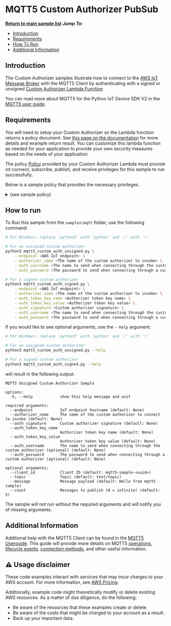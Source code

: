 # MQTT5 Custom Authorizer PubSub

[**Return to main sample list**](../README.md)
*__Jump To:__*
* [Introduction](#introduction)
* [Requirements](#requirements)
* [How To Run](#how-to-run)
* [Additional Information](#additional-information)

## Introduction
The Custom Authorizer samples illustrate how to connect to the [AWS IoT Message Broker](https://docs.aws.amazon.com/iot/latest/developerguide/iot-message-broker.html) with the MQTT5 Client by authenticating with a signed or unsigned [Custom Authorizer Lambda Function](https://docs.aws.amazon.com/iot/latest/developerguide/custom-auth-tutorial.html)

You can read more about MQTT5 for the Python IoT Device SDK V2 in the [MQTT5 user guide](../../documents/MQTT5_Userguide.md).

## Requirements

You will need to setup your Custom Authorizer so the Lambda function returns a policy document. See [this page on the documentation](https://docs.aws.amazon.com/iot/latest/developerguide/config-custom-auth.html) for more details and example return result. You can customize this lambda function as needed for your application to provide your own security measures based on the needs of your application.

The policy [Policy](https://docs.aws.amazon.com/iot/latest/developerguide/iot-policies.html) provided by your Custom Authorizer Lambda must provide iot connect, subscribe, publish, and receive privileges for this sample to run successfully.

Below is a sample policy that provides the necessary privileges.

<details>
<summary>(see sample policy)</summary>
<pre>
{
  "Version": "2012-10-17",
  "Statement": [
    {
      "Effect": "Allow",
      "Action": [
        "iot:Publish",
        "iot:Receive"
      ],
      "Resource": [
        "arn:aws:iot:<b>region</b>:<b>account</b>:topic/test/topic"
      ]
    },
    {
      "Effect": "Allow",
      "Action": [
        "iot:Subscribe"
      ],
      "Resource": [
        "arn:aws:iot:<b>region</b>:<b>account</b>:topicfilter/test/topic"
      ]
    },
    {
      "Effect": "Allow",
      "Action": [
        "iot:Connect"
      ],
      "Resource": [
        "arn:aws:iot:<b>region</b>:<b>account</b>:client/mqtt5-sample-*"
      ]
    }
  ]
}
</pre>

Replace with the following with the data from your AWS account:
* `<region>`: The AWS IoT Core region where you created your AWS IoT Core thing you wish to use with this sample. For example `us-east-1`.
* `<account>`: Your AWS IoT Core account ID. This is the set of numbers in the top right next to your AWS account name when using the AWS IoT Core website.

Note that in a real application, you may want to avoid the use of wildcards in your ClientID or use them selectively. Please follow best practices when working with AWS on production applications using the SDK. Also, for the purposes of this sample, please make sure your policy allows a client ID of `mqtt5-sample-*` to connect or use `--client_id <client ID here>` to send the client ID your policy supports.

</details>

## How to run

To Run this sample from the `samples\mqtt` folder, use the following command:

```sh
# For Windows: replace 'python3' with 'python' and '/' with '\'

# For an unsigned custom authorizer
python3 mqtt5_custom_auth_unsigned.py \
    --endpoint <AWS IoT endpoint> \
    --authorizer_name <The name of the custom authorizer to invoke> \
    --auth_username <The name to send when connecting through the custom authorizer>\
    --auth_password <The password to send when connecting through a custom authorizer>

# For a signed custom authorizer
python3 mqtt5_custom_auth_signed.py \
    --endpoint <AWS IoT endpoint> \
    --authorizer_name <The name of the custom authorizer to invoke> \
    --auth_token_key_name <Authorizer token key name> \
    --auth_token_key_value <Authorizer token key value> \
    --auth_signature <Custom authorizer signature> \
    --auth_username <The name to send when connecting through the custom authorizer> \
    --auth_password <The password to send when connecting through a custom authorizer>

```
If you would like to see optional arguments, use the `--help` argument:
``` sh
# For Windows: replace 'python3' with 'python' and '/' with '\'

# For an unsigned custom authorizer
python3 mqtt5_custom_auth_unsigned.py --help

# For a signed custom authorizer
python3 mqtt5_custom_auth_signed.py --help
```

will result in the following output:
```
MQTT5 Unsigned Custom Authorizer Sample

options:
  -h, --help            show this help message and exit

required arguments:
  --endpoint            IoT endpoint hostname (default: None)
  --authorizer_name     The name of the custom authorizer to connect to invoke (default: None)
  --auth_signature      Custom authorizer signature (default: None)
  --auth_token_key_name 
                        Authorizer token key name (default: None)
  --auth_token_key_value 
                        Authorizer token key value (default: None)
  --auth_username       The name to send when connecting through the custom authorizer (optional) (default: None)
  --auth_password       The password to send when connecting through a custom authorizer (optional) (default: None)

optional arguments:
  --client_id           Client ID (default: mqtt5-sample-<uuid>)
  --topic               Topic (default: test/topic)
  --message             Message payload (default: Hello from mqtt5 sample)
  --count               Messages to publish (0 = infinite) (default: 5)
```

The sample will not run without the required arguments and will notify you of missing arguments.

## Additional Information
Additional help with the MQTT5 Client can be found in the [MQTT5 Userguide](../../documents/MQTT5_Userguide.md). This guide will provide more details on MQTT5 [operations](../../documents/MQTT5_Userguide.md#optional-keyword-arguments), [lifecycle events](../../documents/MQTT5_Userguide.md#lifecycle-events), [connection methods](../../documents/MQTT5_Userguide.md#connecting-to-aws-iot-core), and other useful information.

## ⚠️ Usage disclaimer

These code examples interact with services that may incur charges to your AWS account. For more information, see [AWS Pricing](https://aws.amazon.com/pricing/).

Additionally, example code might theoretically modify or delete existing AWS resources. As a matter of due diligence, do the following:

- Be aware of the resources that these examples create or delete.
- Be aware of the costs that might be charged to your account as a result.
- Back up your important data.
